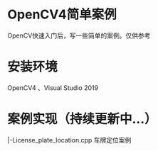 # OpenCV4简单案例
OpenCV快速入门后，写一些简单的案例。仅供参考

# 安装环境
OpenCV4 、Visual Studio 2019

# 案例实现（持续更新中...）
|-License_plate_location.cpp
          车牌定位案例
